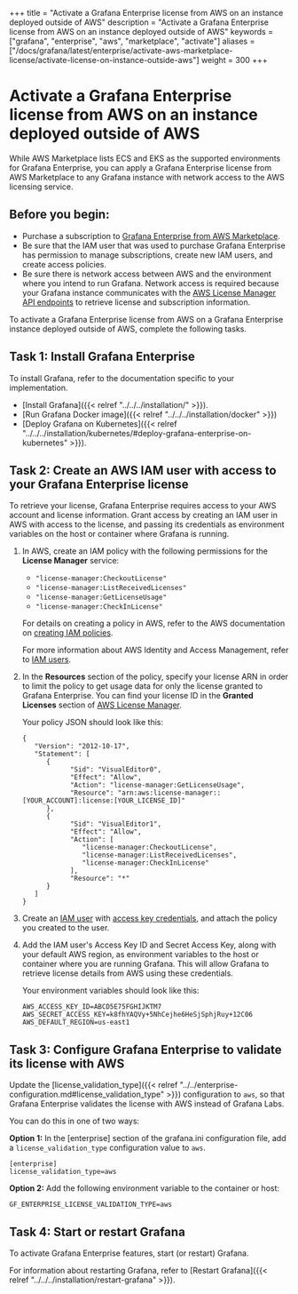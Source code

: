 +++
title = "Activate a Grafana Enterprise license from AWS on an instance deployed outside of AWS"
description = "Activate a Grafana Enterprise license from AWS on an instance deployed outside of AWS"
keywords = ["grafana", "enterprise", "aws", "marketplace", "activate"]
aliases = ["/docs/grafana/latest/enterprise/activate-aws-marketplace-license/activate-license-on-instance-outside-aws"]
weight = 300
+++

# Activate a Grafana Enterprise license from AWS on an instance deployed outside of AWS

While AWS Marketplace lists ECS and EKS as the supported environments for Grafana Enterprise, you can apply a Grafana Enterprise license from AWS Marketplace to any Grafana instance with network access to the AWS licensing service.

## Before you begin:

- Purchase a subscription to [Grafana Enterprise from AWS Marketplace](https://aws.amazon.com/marketplace/pp/prodview-dlncd4kzt5kx6).
- Be sure that the IAM user that was used to purchase Grafana Enterprise has permission to manage subscriptions, create new IAM users, and create access policies.
- Be sure there is network access between AWS and the environment where you intend to run Grafana. Network access is required because your Grafana instance communicates with the [AWS License Manager API endpoints](https://docs.aws.amazon.com/general/latest/gr/licensemanager.html) to retrieve license and subscription information.

To activate a Grafana Enterprise license from AWS on a Grafana Enterprise instance deployed outside of AWS, complete the following tasks.

## Task 1: Install Grafana Enterprise

To install Grafana, refer to the documentation specific to your implementation.

- [Install Grafana]({{< relref "../../../installation/" >}}).
- [Run Grafana Docker image]({{< relref "../../../installation/docker" >}})
- [Deploy Grafana on Kubernetes]({{< relref "../../../installation/kubernetes/#deploy-grafana-enterprise-on-kubernetes" >}}).

## Task 2: Create an AWS IAM user with access to your Grafana Enterprise license

To retrieve your license, Grafana Enterprise requires access to your AWS account and license information. Grant access by creating an IAM user in AWS with access to the license, and passing its credentials as environment variables on the host or container where Grafana is running.

1. In AWS, create an IAM policy with the following permissions for the **License Manager** service:

   - `"license-manager:CheckoutLicense"`
   - `"license-manager:ListReceivedLicenses"`
   - `"license-manager:GetLicenseUsage"`
   - `"license-manager:CheckInLicense"`

   For details on creating a policy in AWS, refer to the AWS documentation on [creating IAM policies](https://docs.aws.amazon.com/IAM/latest/UserGuide/access_policies_create.html).

   For more information about AWS Identity and Access Management, refer to [IAM users](​​https://docs.aws.amazon.com/IAM/latest/UserGuide/id_users.html).

2. In the **Resources** section of the policy, specify your license ARN in order to limit the policy to get usage data for only the license granted to Grafana Enterprise. You can find your license ID in the **Granted Licenses** section of [AWS License Manager](https://console.aws.amazon.com/license-manager/home).  
   
   Your policy JSON should look like this:

   ```
   {
      "Version": "2012-10-17",
      "Statement": [
         {
               "Sid": "VisualEditor0",
               "Effect": "Allow",
               "Action": "license-manager:GetLicenseUsage",
               "Resource": "arn:aws:license-manager::[YOUR_ACCOUNT]:license:[YOUR_LICENSE_ID]"
         },
         {
               "Sid": "VisualEditor1",
               "Effect": "Allow",
               "Action": [
                  "license-manager:CheckoutLicense",
                  "license-manager:ListReceivedLicenses",
                  "license-manager:CheckInLicense"
               ],
               "Resource": "*"
         }
      ]
   }
   ```

3. Create an [IAM user](https://docs.aws.amazon.com/IAM/latest/UserGuide/id_users.html) with [access key credentials](https://docs.aws.amazon.com/IAM/latest/UserGuide/id_credentials_access-keys.html), and attach the policy you created to the user.

4. Add the IAM user's Access Key ID and Secret Access Key, along with your default AWS region, as environment variables to the host or container where you are running Grafana. This will allow Grafana to retrieve license details from AWS using these credentials.

   Your environment variables should look like this:

   ```
   AWS_ACCESS_KEY_ID=ABCD5E75FGHIJKTM7
   AWS_SECRET_ACCESS_KEY=k8fhYAQVy+5NhCejhe6HeSjSphjRuy+12C06
   AWS_DEFAULT_REGION=us-east1
   ```

## Task 3: Configure Grafana Enterprise to validate its license with AWS

Update the [license_validation_type]({{< relref "../../enterprise-configuration.md#license_validation_type" >}}) configuration to `aws`, so that Grafana Enterprise validates the license with AWS instead of Grafana Labs. 
   
You can do this in one of two ways:

**Option 1:** In the [enterprise] section of the grafana.ini configuration file, add a `license_validation_type` configuration value to `aws`.

```
[enterprise]
license_validation_type=aws
```

**Option 2:** Add the following environment variable to the container or host:

```
GF_ENTERPRISE_LICENSE_VALIDATION_TYPE=aws
```

## Task 4: Start or restart Grafana

To activate Grafana Enterprise features, start (or restart) Grafana.

For information about restarting Grafana, refer to [Restart Grafana]({{< relref "../../../installation/restart-grafana" >}}).
